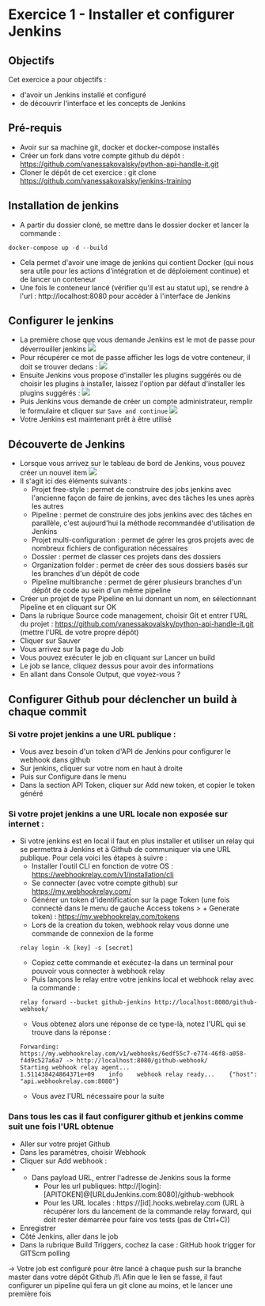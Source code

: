 # Exercice 1 - Installer et configurer Jenkins

## Objectifs

Cet exercice a pour objectifs :
* d'avoir un Jenkins installé et configuré
* de découvrir l'interface et les concepts de Jenkins

## Pré-requis

* Avoir sur sa machine git, docker et docker-compose installés
* Créer un fork dans votre compte github du dépôt : https://github.com/vanessakovalsky/python-api-handle-it.git 
* Cloner le dépôt de cet exercice : git clone https://github.com/vanessakovalsky/jenkins-training 

## Installation de jenkins

* A partir du dossier cloné, se mettre dans le dossier docker et lancer la commande :
```
docker-compose up -d --build
```
* Cela permet d'avoir une image de jenkins qui contient Docker (qui nous sera utile pour les actions d'intégration et de déploiement continue) et de lancer un conteneur
* Une fois le conteneur lancé (vérifier qu'il est au statut up), se rendre à l'url : http://localhost:8080 pour accéder à l'interface de Jenkins

## Configurer le jenkins

* La première chose que vous demande Jenkins est le mot de passe pour déverrouiller jenkins
![](https://paper-attachments.dropbox.com/s_33CE5684927EB1F665F2EEF2A8A615DFA881F46F04918B588BABDF4D08ACF025_1645484899181_jenkins-getting-started.png)
* Pour récupérer ce mot de passe afficher les logs de votre conteneur, il doit se trouver dedans :
![](https://paper-attachments.dropbox.com/s_33CE5684927EB1F665F2EEF2A8A615DFA881F46F04918B588BABDF4D08ACF025_1645553155314_Screenshot+from+2022-02-22+19-05-37.png)
* Ensuite Jenkins vous propose d'installer les plugins suggérés ou de choisir les plugins à installer, laissez l'option par défaut d'installer les plugins suggérés :
![](https://paper-attachments.dropbox.com/s_33CE5684927EB1F665F2EEF2A8A615DFA881F46F04918B588BABDF4D08ACF025_1645661908679_plugins-installation.png)
* Puis Jenkins vous demande de créer un compte administrateur, remplir le formulaire et cliquer sur  `Save and continue`
![](https://paper-attachments.dropbox.com/s_33CE5684927EB1F665F2EEF2A8A615DFA881F46F04918B588BABDF4D08ACF025_1645717974971_Screenshot+from+2022-02-24+16-52-36.png)
* Votre Jenkins est maintenant prêt à être utilisé

## Découverte de Jenkins

* Lorsque vous arrivez sur le tableau de bord de Jenkins, vous pouvez créer un nouvel item
![](images/jenkins_new.png) 
* Il s'agit ici des éléments suivants :
    * Projet free-style : permet de construire des jobs jenkins avec l'ancienne façon de faire de jenkins, avec des tâches les unes après les autres
    * Pipeline : permet de construire des jobs jenkins avec des tâches en parallèle, c'est aujourd'hui la méthode recommandée d'utilisation de Jenkins
    * Projet multi-configuration : permet de gérer les gros projets avec de nombreux fichiers de configuration nécessaires
    * Dossier : permet de classer ces projets dans des dossiers
    * Organization folder : permet de créer des sous dossiers basés sur les branches d'un dépôt de code
    * Pipeline multibranche : permet de gérer plusieurs branches d'un dépôt de code au sein d'un même pipeline
* Créer un projet de type Pipeline en lui donnant un nom, en sélectionnant Pipeline et en cliquant sur OK
* Dans la rubrique Source code management, choisir Git et entrer l'URL du projet : https://github.com/vanessakovalsky/python-api-handle-it.git (mettre l'URL de votre propre dépôt)
* Cliquer sur Sauver
* Vous arrivez sur la page du Job
* Vous pouvez exécuter le job en cliquant sur Lancer un build
* Le job se lance, cliquez dessus pour avoir des informations
* En allant dans Console Output, que voyez-vous ? 


## Configurer Github pour déclencher un build à chaque commit

### Si votre projet jenkins a une URL publique : 
* Vous avez besoin d'un token d'API de Jenkins pour configurer le webhook dans github
* Sur jenkins, cliquer sur votre nom en haut à droite
* Puis sur Configure dans le menu
* Dans la section API Token, cliquer sur Add new token, et copier le token généré

### Si votre projet jenkins a une URL locale non exposée sur internet :

* Si votre jenkins est en local il faut en plus installer et utiliser un relay qui se permettra à Jenkins et à Github de communiquer via une URL publique. Pour cela voici les étapes à suivre : 
    * Installer l'outil CLI en fonction de votre OS : https://webhookrelay.com/v1/installation/cli 
    * Se connecter (avec votre compte github) sur https://my.webhookrelay.com/ 
    * Générer un token d'identification sur la page Token (une fois connecté dans le menu de gauche Access tokens > + Generate token) : https://my.webhookrelay.com/tokens 
    * Lors de la creation du token, webhook relay vous donne une commande de connexion de la forme
    ```
    relay login -k [key] -s [secret]
    ```
    * Copiez cette commande et exécutez-la dans un terminal pour pouvoir vous connecter à webhook relay
    * Puis lançons le relay entre votre jenkins local et webhook relay avec la commande :
    ```
    relay forward --bucket github-jenkins http://localhost:8080/github-webhook/
    ```
    * Vous obtenez alors une réponse de ce type-là, notez l'URL qui se trouve dans la réponse :
    ```
    Forwarding:
    https://my.webhookrelay.com/v1/webhooks/6edf55c7-e774-46f8-a058-f4d9c527a6a7 -> http://localhost:8080/github-webhook/
    Starting webhook relay agent...
    1.511438424864371e+09    info    webhook relay ready...    {"host": "api.webhookrelay.com:8080"}
    ```
    * Vous avez l'URL nécessaire pour la suite

### Dans tous les cas il faut configurer github et jenkins comme suit une fois l'URL obtenue

* Aller sur votre projet Github
* Dans les paramètres, choisir Webhook
* Cliquer sur Add webhook :
* * Dans payload URL, entrer l'adresse de Jenkins sous la forme
    * Pour les url publiques: http://[login]:[APITOKEN]@[URLduJenkins.com:8080]/github-webhook
    * Pour les URL locales : https://[id].hooks.webrelay.com  (URL à récupérer lors du lancement de la commande relay forward, qui doit rester démarrée pour faire vos tests (pas de Ctrl+C))
* Enregistrer
* Côté Jenkins, aller dans le job
* Dans la rubrique Build Triggers, cochez la case : GitHub hook trigger for GITScm polling 




-> Votre job est configuré pour être lancé à chaque push sur la branche master dans votre dépôt Github
/!\ Afin que le lien se fasse, il faut configurer un pipeline qui fera un git clone au moins, et le lancer une première fois
